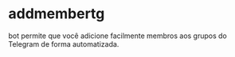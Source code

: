 # addmembertg
bot permite que você adicione facilmente membros aos grupos do Telegram de forma automatizada. 
